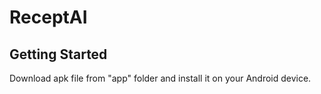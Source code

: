# ReceptAI

## Getting Started
Download apk file from "app" folder and install it on your Android device.
